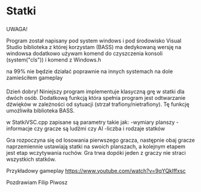 # Statki
###
UWAGA!

Program został napisany pod system windows i pod środowisko Visual Studio
biblioteka z której korzystam (BASS) ma dedykowaną wersję na windowsa 
dodatkowo używam komend do czyszczenia konsoli (system("cls")) i komend z Windows.h

na 99% nie będzie działać poprawnie na innych systemach
na dole zamieściłem gameplay
####

Dzień dobry!
Niniejszy program implementuje klasyczną grę w statki dla dwóch osób. Dodatkową funkcją która spełnia program jest
odtwarzanie dźwięków w zależności od sytuacji (strzał trafiony/nietrafiony). Tę funkcję umożliwiła biblioteka BASS.

w StatkiVSC.cpp zapisane są parametry takie jak:
-wymiary planszy
-informacje czy gracze są ludźmi czy AI
-liczba i rodzaje statków

Gra rozpoczyna się od losowania pierwszego gracza, następnie obaj gracze naprzemiennie ustawiają statki
na swoich planszach, a kolejnym etapem jest etap wczytywania ruchów. Gra trwa dopóki jeden z graczy nie straci wszystkich statków.

Przykładowy gameplay 
https://www.youtube.com/watch?v=9qYQklffxsc

Pozdrawiam
Filip Piwosz